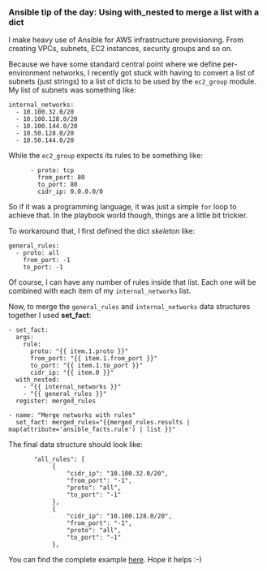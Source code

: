 
### Ansible tip of the day: Using with_nested to merge a list with a dict

I make heavy use of Ansible for AWS infrastructure provisioning. From creating VPCs, subnets, EC2 instances, security groups and so on.

Because we have some standard central point where we define per-environment networks, I recently got stuck with having to convert a list of subnets (just strings) to a list of dicts to be used by the `ec2_group` module. My list of subnets was something like:

```
internal_networks:
  - 10.100.32.0/20
  - 10.100.128.0/20
  - 10.100.144.0/20
  - 10.50.128.0/20
  - 10.50.144.0/20
```

While the `ec2_group` expects its rules to be something like:

```
      - proto: tcp
        from_port: 80
        to_port: 80
        cidr_ip: 0.0.0.0/0
```

So if it was a programming language, it was just a simple `for` loop to achieve that. In the playbook world though, things are a little bit trickier.

To workaround that, I first defined the dict *skeleton* like:

```
general_rules:
  - proto: all
    from_port: -1
    to_port: -1
```

Of course, I can have any number of rules inside that list. Each one will be combined with each item of my `internal_networks` list.

Now, to merge the `general_rules` and `internal_networks` data structures together I used **set_fact**:

```
- set_fact:
  args:
    rule:
      proto: "{{ item.1.proto }}"
      from_port: "{{ item.1.from_port }}"
      to_port: "{{ item.1.to_port }}"
      cidr_ip: "{{ item.0 }}"
  with_nested:
    - "{{ internal_networks }}"
    - "{{ general_rules }}"
  register: merged_rules

- name: "Merge networks with rules"
  set_fact: merged_rules="{{merged_rules.results | map(attribute='ansible_facts.rule') | list }}"
```

The final data structure should look like:

```
       "all_rules": [
            {
                "cidr_ip": "10.100.32.0/20",
                "from_port": "-1",
                "proto": "all",
                "to_port": "-1"
            },
            {
                "cidr_ip": "10.100.128.0/20",
                "from_port": "-1",
                "proto": "all",
                "to_port": "-1"
            },
```

You can find the complete example [here](https://gist.github.com/filipenf/4869cf597c264031f529). Hope it helps :-)